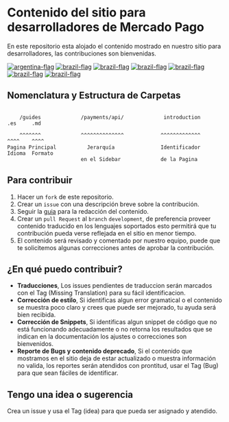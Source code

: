 # Contenido del sitio para desarrolladores de Mercado Pago

En este repositorio esta alojado el contenido mostrado en nuestro sitio para desarrolladores, las contribuciones son bienvenidas.

[![argentina-flag](images/flags/argentina.svg)](https://www.mercadopago.com.ar/developers)
[![brazil-flag](images/flags/brazil.svg)](https://www.mercadopago.com.br/developers)
[![brazil-flag](images/flags/mexico.svg)](https://www.mercadopago.com.mx/developers)
[![brazil-flag](images/flags/uruguay.svg)](https://www.mercadopago.com.uy/developers)
[![brazil-flag](images/flags/colombia.svg)](https://www.mercadopago.com.co/developers)
[![brazil-flag](images/flags/chile.svg)](https://www.mercadopago.cl/developers)
[![brazil-flag](images/flags/peru.svg)](https://www.mercadopago.com.pe/developers)

## Nomenclatura y Estructura de Carpetas ##

```

    /guides             /payments/api/             introduction     .es     .md 

    ^^^^^^^             ^^^^^^^^^^^^^^            ^^^^^^^^^^^^^     ^^^^    ^^^^
Pagina Principal          Jerarquía               Identificador     Idioma  Formato
                        en el Sidebar             de la Pagina

```

## Para contribuir ##

1. Hacer un `fork` de este repositorio.
2. Crear un `issue` con una descripción breve sobre la contribución.
3. Seguir la [guia](https://github.com/mercadopago/devsite-docs/wiki/Syntax-guide) para la redacción del contenido.
4. Crear un `pull Request` al `branch` `development`, de preferencia proveer contenido traducido en los lenguajes soportados esto permitirá que tu contribución pueda verse reflejada en el sitio en menor tiempo.
5. El contenido será revisado y comentado por nuestro equipo, puede que te solicitemos algunas correcciones antes de aprobar la contribución.



## ¿En qué puedo contribuir? ##
- **Traducciones**, Los issues pendientes de traduccion serán marcados con el Tag (Missing Translation) para su fácil identificacion.
- **Corrección de estilo**, Si identificas algun error gramatical o el contenido se muestra poco claro y crees que puede ser mejorado, tu ayuda será bien recibida.
- **Corrección de Snippets**, Si identificas algun snippet de código que no está funcionando adecuadamente o no retorna los resultados que se indican en la documentación los ajustes o correcciones son bienvenidos.
- **Reporte de Bugs y contenido deprecado**, Si el contenido que mostramos en el sitio deja de estar actualizado o muestra información no valida, los reportes serán atendidos con prontitud, usar el Tag (Bug) para que sean fáciles de identificar.

## Tengo una idea o sugerencia ##

Crea un issue y usa el Tag (idea) para que pueda ser asignado y atendido.



